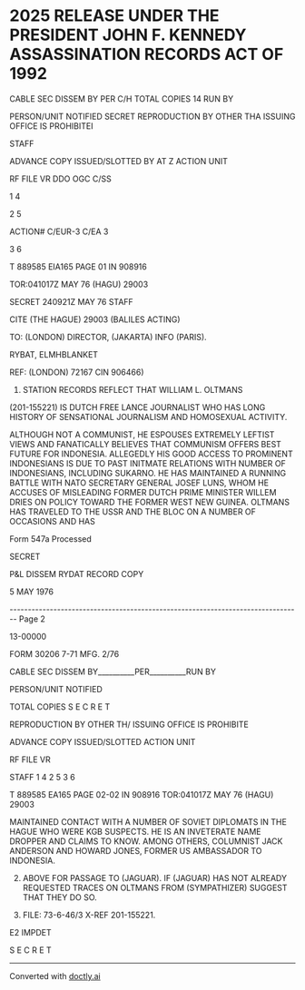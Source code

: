 # 2025 RELEASE UNDER THE PRESIDENT JOHN F. KENNEDY ASSASSINATION RECORDS ACT OF 1992

CABLE SEC DISSEM BY PER C/H TOTAL COPIES 14 RUN BY

PERSON/UNIT NOTIFIED SECRET REPRODUCTION BY OTHER THA
ISSUING OFFICE IS PROHIBITEI

STAFF

ADVANCE COPY ISSUED/SLOTTED BY AT Z
ACTION UNIT

RF FILE VR DDO OGC C/SS

1 4

2 5

ACTION# C/EUR-3 C/EA 3

3 6

T 889585 EIA165 PAGE 01 IN 908916

TOR:041017Z MAY 76 (HAGU) 29003

SECRET 240921Z MAY 76 STAFF

CITE (THE HAGUE) 29003 (BALILES ACTING)

TO: (LONDON) DIRECTOR, (JAKARTA) INFO (PARIS).

RYBAT, ELMHBLANKET

REF: (LONDON) 72167 CIN 906466)

1. STATION RECORDS REFLECT THAT WILLIAM L. OLTMANS

(201-155221) IS DUTCH FREE LANCE JOURNALIST WHO HAS LONG HISTORY
OF SENSATIONAL JOURNALISM AND HOMOSEXUAL ACTIVITY.

ALTHOUGH NOT A COMMUNIST, HE ESPOUSES EXTREMELY
LEFTIST VIEWS AND FANATICALLY BELIEVES THAT
COMMUNISM OFFERS BEST FUTURE FOR INDONESIA. ALLEGEDLY
HIS GOOD ACCESS TO PROMINENT INDONESIANS IS DUE
TO PAST INITMATE RELATIONS WITH NUMBER OF
INDONESIANS, INCLUDING SUKARNO.
HE HAS MAINTAINED A RUNNING BATTLE WITH NATO
SECRETARY GENERAL JOSEF LUNS, WHOM HE
ACCUSES OF MISLEADING FORMER DUTCH PRIME MINISTER
WILLEM DRIES ON POLICY TOWARD THE FORMER
WEST NEW GUINEA. OLTMANS HAS TRAVELED TO THE USSR
AND THE BLOC ON A NUMBER OF OCCASIONS AND HAS

Form 547a Processed

SECRET

P&L DISSEM
RYDAT
RECORD COPY

5 MAY 1976


-------------------------------------------------------------------------------- Page 2

13-00000

FORM 30206
7-71 MFG. 2/76

CABLE SEC DISSEM BY__________PER__________RUN BY

PERSON/UNIT NOTIFIED

TOTAL COPIES
S E C R E T

REPRODUCTION BY OTHER TH/
ISSUING OFFICE IS PROHIBITE

ADVANCE COPY ISSUED/SLOTTED
ACTION UNIT

RF FILE VR

STAFF
1 4
2 5
3 6

T 889585 EA165 PAGE 02-02 IN 908916
TOR:041017Z MAY 76 (HAGU) 29003

MAINTAINED CONTACT WITH A NUMBER OF SOVIET DIPLOMATS
IN THE HAGUE WHO WERE KGB SUSPECTS. HE IS AN
INVETERATE NAME DROPPER AND CLAIMS
TO KNOW. AMONG OTHERS, COLUMNIST JACK ANDERSON
AND HOWARD JONES, FORMER US AMBASSADOR TO
INDONESIA.

2. ABOVE FOR PASSAGE TO (JAGUAR). IF
   (JAGUAR) HAS NOT ALREADY REQUESTED TRACES ON
   OLTMANS FROM (SYMPATHIZER) SUGGEST THAT THEY
   DO SO.

3. FILE: 73-6-46/3 X-REF 201-155221.

E2 IMPDET

S E C R E T


---
Converted with [doctly.ai](https://doctly.ai)
